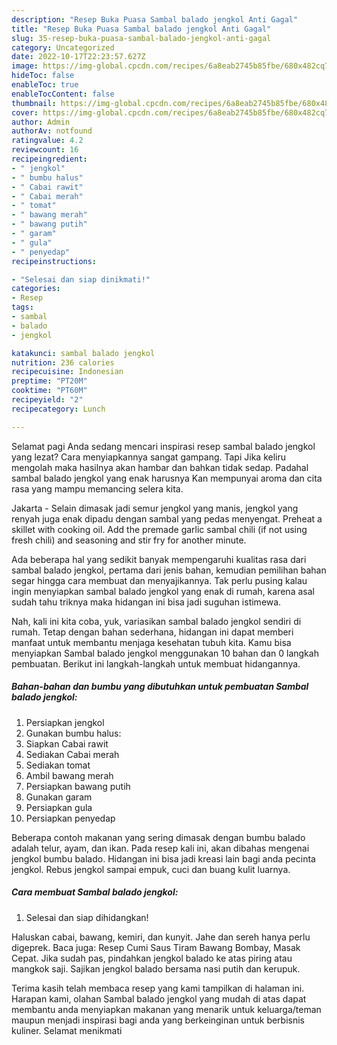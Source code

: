 ```yaml
---
description: "Resep Buka Puasa Sambal balado jengkol Anti Gagal"
title: "Resep Buka Puasa Sambal balado jengkol Anti Gagal"
slug: 35-resep-buka-puasa-sambal-balado-jengkol-anti-gagal
category: Uncategorized
date: 2022-10-17T22:23:57.627Z
image: https://img-global.cpcdn.com/recipes/6a8eab2745b85fbe/680x482cq70/sambal-balado-jengkol-foto-resep-utama.jpg
hideToc: false
enableToc: true
enableTocContent: false
thumbnail: https://img-global.cpcdn.com/recipes/6a8eab2745b85fbe/680x482cq70/sambal-balado-jengkol-foto-resep-utama.jpg
cover: https://img-global.cpcdn.com/recipes/6a8eab2745b85fbe/680x482cq70/sambal-balado-jengkol-foto-resep-utama.jpg
author: Admin
authorAv: notfound
ratingvalue: 4.2
reviewcount: 16
recipeingredient:
- " jengkol"
- " bumbu halus"
- " Cabai rawit"
- " Cabai merah"
- " tomat"
- " bawang merah"
- " bawang putih"
- " garam"
- " gula"
- " penyedap"
recipeinstructions:

- "Selesai dan siap dinikmati!"
categories:
- Resep
tags:
- sambal
- balado
- jengkol

katakunci: sambal balado jengkol 
nutrition: 236 calories
recipecuisine: Indonesian
preptime: "PT20M"
cooktime: "PT60M"
recipeyield: "2"
recipecategory: Lunch

---
```



Selamat pagi Anda sedang mencari inspirasi resep sambal balado jengkol yang lezat? Cara menyiapkannya sangat gampang. Tapi Jika keliru mengolah maka hasilnya akan hambar dan bahkan tidak sedap. Padahal sambal balado jengkol yang enak harusnya Kan mempunyai aroma dan cita rasa yang mampu memancing selera kita.


Jakarta - Selain dimasak jadi semur jengkol yang manis, jengkol yang renyah juga enak dipadu dengan sambal yang pedas menyengat. Preheat a skillet with cooking oil. Add the premade garlic sambal chili (if not using fresh chili) and seasoning and stir fry for another minute.

Ada beberapa hal yang sedikit banyak mempengaruhi kualitas rasa dari sambal balado jengkol, pertama dari jenis bahan, kemudian pemilihan bahan segar hingga cara membuat dan menyajikannya. Tak perlu pusing kalau ingin menyiapkan sambal balado jengkol yang enak di rumah, karena asal sudah tahu triknya maka hidangan ini bisa jadi suguhan istimewa.


Nah, kali ini kita coba, yuk, variasikan sambal balado jengkol sendiri di rumah. Tetap dengan bahan sederhana, hidangan ini dapat memberi manfaat untuk membantu menjaga kesehatan tubuh kita. Kamu bisa menyiapkan Sambal balado jengkol menggunakan 10 bahan dan 0 langkah pembuatan. Berikut ini langkah-langkah untuk membuat hidangannya.

<!--inarticleads1-->

##### Bahan-bahan dan bumbu yang dibutuhkan untuk pembuatan Sambal balado jengkol:

1. Persiapkan  jengkol
1. Gunakan  bumbu halus:
1. Siapkan  Cabai rawit
1. Sediakan  Cabai merah
1. Sediakan  tomat
1. Ambil  bawang merah
1. Persiapkan  bawang putih
1. Gunakan  garam
1. Persiapkan  gula
1. Persiapkan  penyedap


Beberapa contoh makanan yang sering dimasak dengan bumbu balado adalah telur, ayam, dan ikan. Pada resep kali ini, akan dibahas mengenai jengkol bumbu balado. Hidangan ini bisa jadi kreasi lain bagi anda pecinta jengkol. Rebus jengkol sampai empuk, cuci dan buang kulit luarnya. 

<!--inarticleads2-->

##### Cara membuat Sambal balado jengkol:


1. Selesai dan siap dihidangkan!

Haluskan cabai, bawang, kemiri, dan kunyit. Jahe dan sereh hanya perlu digeprek. Baca juga: Resep Cumi Saus Tiram Bawang Bombay, Masak Cepat. Jika sudah pas, pindahkan jengkol balado ke atas piring atau mangkok saji. Sajikan jengkol balado bersama nasi putih dan kerupuk. 

Terima kasih telah membaca resep yang kami tampilkan di halaman ini. Harapan kami, olahan Sambal balado jengkol yang mudah di atas dapat membantu anda menyiapkan makanan yang menarik untuk keluarga/teman maupun menjadi inspirasi bagi anda yang berkeinginan untuk berbisnis kuliner. Selamat menikmati
